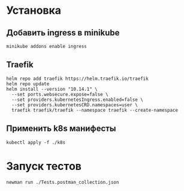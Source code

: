 # Установка
## Добавить ingress в minikube
```shell
minikube addons enable ingress
```

## Traefik
```shell
helm repo add traefik https://helm.traefik.io/traefik
helm repo update
helm install --version "10.14.1" \
  --set ports.websecure.expose=false \
  --set providers.kubernetesIngress.enabled=false \
  --set providers.kubernetesCRD.namespaces=user \
  traefik traefik/traefik --namespace traefik --create-namespace
```

## Применить k8s манифесты
```shell
kubectl apply -f ./k8s
```

# Запуск тестов
```shell
newman run ./Tests.postman_collection.json
```